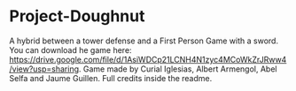 # Project-Doughnut
A hybrid between a tower defense and a First Person Game with a sword. You can download he game here: https://drive.google.com/file/d/1AsiWDCp21LCNH4N1zyc4MCoWkZrJRww4/view?usp=sharing. Game made by Curial Iglesias, Albert Armengol, Abel Selfa and Jaume Guillen. Full credits inside the readme.
